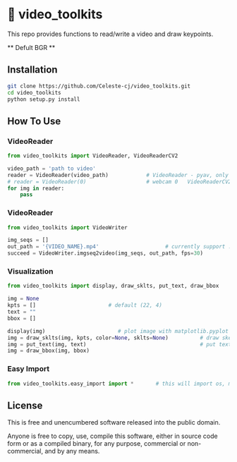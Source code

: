 :movie_camera: video_toolkits
=======================

This repo provides functions to read/write a video and draw keypoints.

** Defult BGR **

Installation
-----

```bash
git clone https://github.com/Celeste-cj/video_toolkits.git
cd video_toolkits
python setup.py install
```

How To Use
-----

### VideoReader  

```python
from video_toolkits import VideoReader, VideoReaderCV2

video_path = 'path to video'
reader = VideoReader(video_path)            # VideoReader - pyav, only support video file/stream
# reader = VideoReader(0)                   # webcam 0   VideoReaderCV2 support
for img in reader:
    pass
```


### VideoReader  

```python
from video_toolkits import VideoWriter

img_seqs = []
out_path = '{VIDEO_NAME}.mp4'                     # currently support .mp4/.avi
succeed = VideoWriter.imgseq2video(img_seqs, out_path, fps=30)
```

### Visualization

```python
from video_toolkits import display, draw_sklts, put_text, draw_bbox

img = None
kpts = []                       # default (22, 4)
text = ""
bbox = []

display(img)                       # plot image with matplotlib.pyplot
img = draw_sklts(img, kpts, color=None, sklts=None)          # draw skeletons
img = put_text(img, text)                                    # put text
img = draw_bbox(img, bbox)
```

### Easy Import  

```python
from video_toolkits.easy_import import *       # this will import os, math, cv2, plt, numpy
```


License
-------

This is free and unencumbered software released into the public domain.

Anyone is free to copy, use, compile this software, either in source code form or as a compiled binary, for any purpose, commercial or non-commercial, and by any means.

